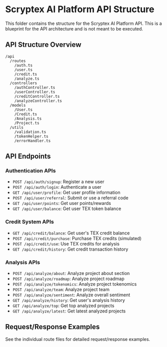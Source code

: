 
# Scryptex AI Platform API Structure

This folder contains the structure for the Scryptex AI Platform API. This is a blueprint for the API architecture and is not meant to be executed.

## API Structure Overview

```
/api
  /routes
    /auth.ts
    /user.ts
    /credit.ts
    /analyze.ts
  /controllers
    /authController.ts
    /userController.ts
    /creditController.ts
    /analyzeController.ts
  /models
    /User.ts
    /Credit.ts
    /Analysis.ts
    /Project.ts
  /utils
    /validation.ts
    /tokenHelper.ts
    /errorHandler.ts
```

## API Endpoints

### Authentication APIs

- `POST /api/auth/signup`: Register a new user
- `POST /api/auth/login`: Authenticate a user
- `GET /api/user/profile`: Get user profile information
- `POST /api/user/referral`: Submit or use a referral code
- `GET /api/user/points`: Get user points/rewards
- `GET /api/user/balance`: Get user TEX token balance

### Credit System APIs

- `GET /api/credit/balance`: Get user's TEX credit balance
- `POST /api/credit/purchase`: Purchase TEX credits (simulated)
- `POST /api/credit/use`: Use TEX credits for analysis
- `GET /api/credit/history`: Get credit transaction history

### Analysis APIs

- `POST /api/analyze/about`: Analyze project about section
- `POST /api/analyze/roadmap`: Analyze project roadmap
- `POST /api/analyze/tokenomics`: Analyze project tokenomics
- `POST /api/analyze/team`: Analyze project team
- `POST /api/analyze/sentiment`: Analyze overall sentiment
- `GET /api/analyze/history`: Get user's analysis history
- `GET /api/analyze/top`: Get top analyzed projects
- `GET /api/analyze/latest`: Get latest analyzed projects

## Request/Response Examples

See the individual route files for detailed request/response examples.

